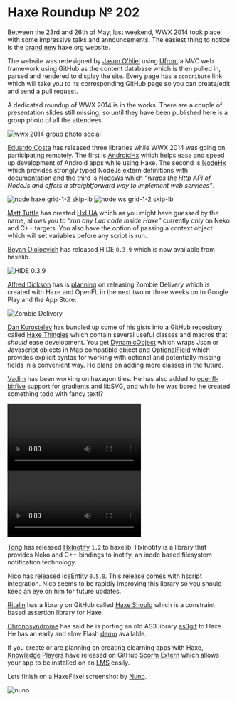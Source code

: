 [_template]: ../templates/roundup.html
[date]: / "2014-05-28T16:16:11+01:00"
[modified]: / "2014-06-27T15:38:50+01:00"
[“”]: a ""
# Haxe Roundup № 202

Between the 23rd and 26th of May, last weekend, WWX 2014 took place with some impressive
talks and announcements. The easiest thing to notice is the [brand new][l1] haxe.org website.

The website was redesigned by [Jason O'Niel][tw1] using [Ufront][l2] a MVC web framework
using GitHub as the content database which is then pulled in, parsed and rendered to 
display the site. Every page has a `contribute` link which will take you to its
corresponding GitHub page so you can create/edit and send a pull request.

A dedicated roundup of WWX 2014 is in the works. There are a couple of presentation slides
still missing, so until they have been published here is a group photo of all the attendees.

![wwx 2014 group photo social](/img/wwx/2014/group.png "WWX 2014 Group Attendee Photo")

[Eduardo Costa][bb1] has released three libraries while WWX 2014 was going on,
participating remotely. The first is [AndroidHx][l3] which helps ease and speed up 
development of Android apps while using Haxe. The second is [NodeHx][l4] which
provides strongly typed NodeJs extern definitions with documentation and the
third is [NodeWs][l5] which _“wraps the Http API of NodeJs and offers a straightforward
way to implement web services”_.

![node haxe grid-1-2 skip-lb](/img/202/nodehx.png "NodeHx")
![node ws grid-1-2 skip-lb](/img/202/nodews.png "NodeWs")

[Matt Tuttle][gh1] has created [HxLUA][l6] which as you might have guessed by the name,
allows you to _“run any Lua code inside Haxe”_ currently only on Neko and C++ targets. You
also have the option of passing a context object which will set variables before
any script is run.

[Boyan Ololoevich][tw2] has released HIDE `0.3.9` which is now available from haxelib.

![HIDE 0.3.9](/img/202/hide0.3.9.png "HIDE 0.3.9 with Auto Import")

[Alfred Dickson][gp1] has is [planning][l7] on releasing Zombie Delivery which is created
with Haxe and OpenFL in the next two or three weeks on to Google Play and the App Store.

![Zombie Delivery](/img/202/zombiedelivery.png "Zombie Delivery")

[Dan Korostelev][gh2] has bundled up some of his gists into a GitHub repository called
[Haxe Thingies][l8] which contain several useful classes and macros that _should_
ease development. You get [DynamicObject][l9] which wraps Json or Javascript objects in
Map compatible object and [OptionalField][l10] which provides explicit syntax for 
working with optional and potentially missing fields in a convenient way. He plans
on adding more classes in the future.

[Vadim][gh3] has been working on hexagon tiles. He has
also added to [openfl-bitfive][l11] support for gradients and libSVG, and while he 
was bored he created something todo with fancy text!?

![Transitions demo grid-1-2 skip-lb](/img/202/transitions.mp4 "Transitions!")
![Teleporters demo grid-1-2 skip-lb](/img/202/teleporters.mp4 "Teleporters!")

[Tong][gh6] has released [HxInotify][l12] `1.2` to haxelib. HxInotify is a library that
provides Neko and C++ bindings to inotify, an inode based filesystem notification
technology.

[Nico][tw3] has released [IceEntity][l13] `0.5.0`. This release comes with hscript
integration. Nico seems to be rapidly improving this library so you should keep an
eye on him for future updates.

[Ritalin][gh4] has a library on GitHub called [Haxe Should][l14] which is a constraint
based assertion library for Haxe.

[Chronosyndrome][tw4] has said he is porting an old AS3 library [as3gif][l15] to
Haxe. He has an early and slow Flash [demo][l16] available.

If you create or are planning on creating elearning apps with Haxe, 
[Knowledge Players][gh5] have released on GitHub [Scorm Extern][l17] which
allows your app to be installed on an [LMS][l18] easily.

Lets finish on a HaxeFlixel screenshot by [Nuno][tw5].

![nuno](/img/202/nuno.png "Blue Wizard by Nuno")

[tw1]: https://twitter.com/jayoneil "@jayoneil"
[tw2]: https://twitter.com/As3Boyan "@As3Boyan"
[tw3]: https://twitter.com/nico_m__ "@nico_m__"
[tw4]: https://twitter.com/chronosyndrome "@chronosyndrome"
[tw5]: https://twitter.com/spunkydigital "@spunkydigital"
	
[bb1]: http://mercurial.thelaborat.org/ "@thelaborat"
	
[gh1]: https://github.com/MattTuttle "@MattTuttle"
[gh2]: https://github.com/nadako "@nadako"
[gh3]: https://github.com/YellowAfterlife "@YellowAfterlife"
[gh4]: https://github.com/ritalin "@ritalin"
[gh5]: https://github.com/Knowledge-Players "@Knowledge-Players"
[gh6]: https://github.com/tong "@tong"
	
[gp1]: https://plus.google.com/u/0/113487256962584234772/posts "Alfred Dickson"
	
[l1]: http://haxe.org "The re-designed Haxe Website"
[l2]: https://github.com/ufront/ufront "Ufront a powerful MVC web framework for Haxe"
[l3]: http://mercurial.thelaborat.org/androidhx "AndroidHx on Bitbucket"
[l4]: http://mercurial.thelaborat.org/nodehx "NodeHx on Bitbucket"
[l5]: http://mercurial.thelaborat.org/nodews "NodeWs on Bitbucket"
[l6]: https://github.com/MattTuttle/hx-lua "HxLUA"
[l7]: https://plus.google.com/u/0/113487256962584234772/posts/GgVZdQuwK9i "Zombie Delivery on Google+"
[l8]: https://github.com/nadako/haxe-thingies "Haxe Thingies on GitHub"
[l9]: https://github.com/nadako/haxe-thingies#dynamicobject "DynamicObject"
[l10]: https://github.com/nadako/haxe-thingies#optionalfield "OptionalField"
[l11]: https://github.com/YellowAfterlife/openfl-bitfive "OpenFL Bitfive"
[l12]: https://github.com/tong/hxinotify "HxInotify"
[l13]: https://github.com/NicoM1/IceEntity#hscript-integration "IceEntity 0.5.0"
[l14]: https://github.com/ritalin/haxe-should "Haxe Should on GitHub"
[l15]: https://code.google.com/p/as3gif/ "AS3 Gif"
[l16]: http://chronosyndrome.com/?page_id=67 "Haxe Gif Demo"
[l17]: https://github.com/Knowledge-Players/ScormExtern "Scorm Extern on GitHub"
[l18]: https://en.wikipedia.org/wiki/Learning_management_system "LMS on Wikipedia"

